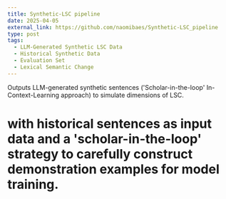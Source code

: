 ```yaml
---
title: Synthetic-LSC pipeline
date: 2025-04-05
external_link: https://github.com/naomibaes/Synthetic-LSC_pipeline
type: post
tags:
  - LLM-Generated Synthetic LSC Data
  - Historical Synthetic Data
  - Evaluation Set
  - Lexical Semantic Change
---
```


Outputs LLM-generated synthetic sentences ('Scholar-in-the-loop' In-Context-Learning approach) to simulate dimensions of LSC.

<!--more-->

# with historical sentences as input data and a 'scholar-in-the-loop' strategy to carefully construct demonstration examples for model training.


